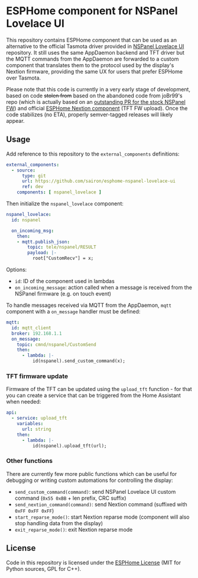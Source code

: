 # ESPHome component for NSPanel Lovelace UI

This repository contains ESPHome component that can be used as an alternative to the official
Tasmota driver provided in [NSPanel Lovelace UI](https://github.com/joBr99/nspanel-lovelace-ui)
repository. It still uses the same AppDaemon backend and TFT driver but the MQTT commands
from the AppDaemon are forwarded to a custom component that translates them to the protocol
used by the display's Nextion firmware, providing the same UX for users that prefer ESPHome
over Tasmota.

Please note that this code is currently in a very early stage of development, based on code
~~stolen from~~ based on the abandoned code from joBr99's repo (which is actually based on an
[outstanding PR for the stock NSPanel FW](https://github.com/esphome/esphome/pull/2702)) and
official [ESPHome Nextion component](https://github.com/esphome/esphome/tree/dev/esphome/components/nextion)
(TFT FW upload). Once the code stabilizes (no ETA), properly semver-tagged releases will likely
appear. 

## Usage

Add reference to this repository to the `external_components` definitions: 

```yaml
external_components:
  - source:
      type: git
      url: https://github.com/sairon/esphome-nspanel-lovelace-ui
      ref: dev
    components: [ nspanel_lovelace ]
```

Then initialize the `nspanel_lovelace` component:
```yaml
nspanel_lovelace:
  id: nspanel

  on_incoming_msg:
    then:
    - mqtt.publish_json:
        topic: tele/nspanel/RESULT
        payload: |-
          root["CustomRecv"] = x;
```

Options:
 - `id`: ID of the component used in lambdas
 - `on_incoming_message`: action called when a message is received from the NSPanel firmware (e.g. on touch event)

To handle messages received via MQTT from the AppDaemon, `mqtt` component with a `on_message` handler must be defined:
```yaml
mqtt:
  id: mqtt_client
  broker: 192.168.1.1
  on_message:
    topic: cmnd/nspanel/CustomSend
    then:
      - lambda: |-
          id(nspanel).send_custom_command(x);
```

### TFT firmware update

Firmware of the TFT can be updated using the `upload_tft` function - for that you can create a service that can
be triggered from the Home Assistant when needed:

```yaml
api:
  - service: upload_tft
    variables:
      url: string
    then:
      - lambda: |-
          id(nspanel).upload_tft(url);
```

### Other functions

There are currently few more public functions which can be useful for debugging or writing custom automations
for controlling the display:

 - `send_custom_command(command)`: send NSPanel Lovelace UI custom command (`0x55 0xBB` + len prefix, CRC suffix)
 - `send_nextion_command(command)`: send Nextion command (suffixed with `0xFF 0xFF 0xFF`)
 - `start_reparse_mode()`: start Nextion reparse mode (component will also stop handling data from the display)
 - `exit_reparse_mode()`: exit Nextion reparse mode

## License

Code in this repository is licensed under the [ESPHome License](LICENSE) (MIT for Python sources, GPL for C++).
